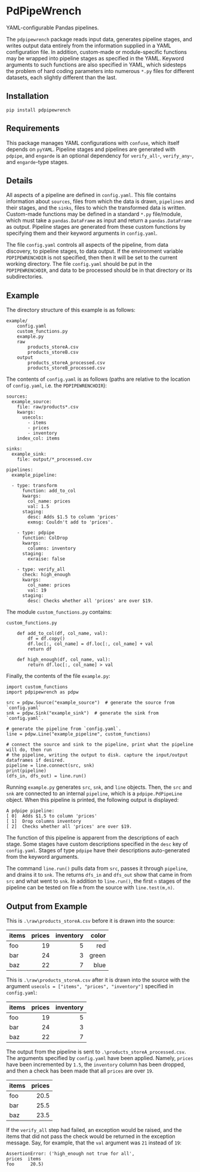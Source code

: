 PdPipeWrench
============

YAML-configurable Pandas pipelines.

The `pdpipewrench` package reads input data, generates pipeline stages, and writes
output data entirely from the information supplied in a YAML configuration file. In
addition, custom-made or module-specific functions may be wrapped into pipeline stages
as specified in the YAML. Keyword arguments to such functions are also specified in
YAML, which sidesteps the problem of hard coding parameters into numerous `*.py` files
for different datasets, each slightly different than the last.

Installation
------------

    pip install pdpipewrench

Requirements
------------

This package manages YAML configurations with `confuse`, which itself depends on
`pyYAML`. Pipeline stages and pipelines are generated with `pdpipe`, and `engarde` is an
optional dependency for `verify_all`-, `verify_any`-, and `engarde`-type stages.

Details
-------

All aspects of a pipeline are defined in `config.yaml`. This file contains information
about `sources`, files from which the data is drawn, `pipelines` and their stages, and
the `sinks`, files to which the transformed data is written. Custom-made functions may
be defined in a standard `*.py` file/module, which must take a `pandas.DataFrame` as
input and return a `pandas.DataFrame` as output. Pipeline stages are generated from
these custom functions by specifying them and their keyword arguments in `config.yaml`.

The file `config.yaml` controls all aspects of the pipeline, from data discovery, to
pipeline stages, to data output. If the environment variable `PDPIPEWRENCHDIR` is not
specified, then then it will be set to the current working directory. The file
`config.yaml` should be put in the `PDPIPEWRENCHDIR`, and data to be processed should be
in that directory or its subdirectories.

Example
-------

The directory structure of this example is as follows:

    example/
        config.yaml
        custom_functions.py
        example.py
        raw
            products_storeA.csv
            products_storeB.csv
        output
            products_storeA_processed.csv
            products_storeB_processed.csv

The contents of `config.yaml` is as follows (paths are relative to the location of
`config.yaml`, i.e. the `PDPIPEWRENCHDIR`):

    sources:
      example_source:
        file: raw/products*.csv
        kwargs:
          usecols:
            - items
            - prices
            - inventory
        index_col: items

    sinks:
      example_sink:
        file: output/*_processed.csv

    pipelines:
      example_pipeline:

      - type: transform
          function: add_to_col
          kwargs:
            col_name: prices
            val: 1.5
          staging:
            desc: Adds $1.5 to column 'prices'
            exmsg: Couldn't add to 'prices'.

        - type: pdpipe
          function: ColDrop
          kwargs:
            columns: inventory
          staging:
            exraise: false

        - type: verify_all
          check: high_enough
          kwargs:
            col_name: prices
            val: 19
          staging:
            desc: Checks whether all 'prices' are over $19.

The module `custom_functions.py` contains:

    custom_functions.py

        def add_to_col(df, col_name, val):
            df = df.copy()
            df.loc[:, col_name] = df.loc[:, col_name] + val
            return df

        def high_enough(df, col_name, val):
            return df.loc[:, col_name] > val

Finally, the contents of the file `example.py`:

    import custom_functions
    import pdpipewrench as pdpw

    src = pdpw.Source("example_source")  # generate the source from `config.yaml`
    snk = pdpw.Sink("example_sink")  # generate the sink from `config.yaml`.

    # generate the pipeline from `config.yaml`.
    line = pdpw.Line("example_pipeline", custom_functions)

    # connect the source and sink to the pipeline, print what the pipeline will do, then run
    # the pipeline, writing the output to disk. capture the input/output dataframes if desired.
    pipeline = line.connect(src, snk)
    print(pipeline)
    (dfs_in, dfs_out) = line.run()

Running `example.py` generates `src`, `snk`, and `line` objects. Then, the `src` and
`snk` are connected to an internal `pipeline`, which is a `pdpipe.PdPipeLine` object.
When this pipeline is printed, the following output is displayed:

    A pdpipe pipeline:
    [ 0]  Adds $1.5 to column 'prices'
    [ 1]  Drop columns inventory
    [ 2]  Checks whether all 'prices' are over $19.

The function of this pipeline is apparent from the descriptions of each stage. Some
stages have custom descriptions specified in the `desc` key of `config.yaml`. Stages
of type `pdpipe` have their descriptions auto-generated from the keyword arguments.

The command `line.run()` pulls data from `src`, passes it through `pipeline`, and
drains it to `snk`. The returns `dfs_in` and `dfs_out` show that came in from `src`
and what went to `snk`. In addition to `line.run()`, the first `n` stages of the
pipeline can be tested on file `m` from the source with `line.test(m,n)`.

Output from Example
-------

This is  `.\raw\products_storeA.csv` before it is drawn into the source:

| items   |   prices |   inventory | color |
|:--------|---------:|------------:|------:|
| foo     |       19 |           5 |   red |
| bar     |       24 |           3 | green |
| baz     |       22 |           7 |  blue |

This is  `.\raw\products_storeA.csv` after it is drawn into the source with the argument
`usecols = ["items", "prices", "inventory"]` specified in `config.yaml`:

| items   |   prices |   inventory |
|:--------|---------:|------------:|
| foo     |       19 |           5 |
| bar     |       24 |           3 |
| baz     |       22 |           7 |

The output from the pipeline is sent to `.\products_storeA_processed.csv`. The arguments
specified by `config.yaml` have been applied. Namely, `prices` have been incremented by
`1.5`, the `inventory` column has been dropped, and then a check has been made that all
`prices` are over `19`.

| items   |   prices |
|:--------|---------:|
| foo     |     20.5 |
| bar     |     25.5 |
| baz     |     23.5 |

If the `verify_all` step had failed, an exception would be raised, and the items that
did not pass the check would be returned in the exception message. Say, for example,
that the `val` argument was `21` instead of `19`:

    AssertionError: ('high_enough not true for all',
    prices  items        
    foo      20.5)
